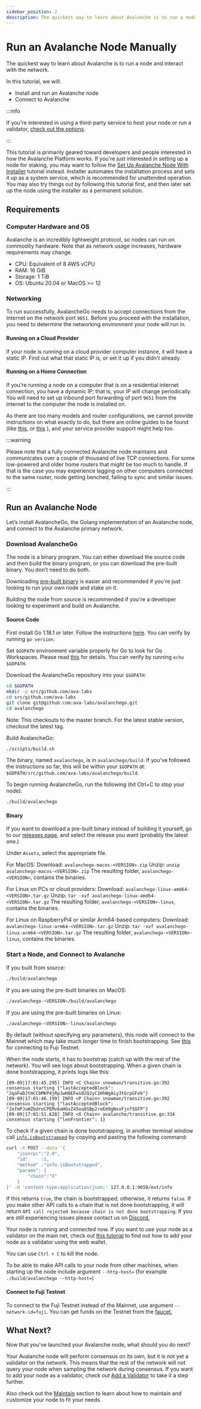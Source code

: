 ```yaml
---
sidebar_position: 2
description: The quickest way to learn about Avalanche is to run a node and interact with the network and geared toward people interested in how the Avalanche Platform works.
---
```


# Run an Avalanche Node Manually

The quickest way to learn about Avalanche is to run a node and interact with the network.

In this tutorial, we will:

- Install and run an Avalanche node
- Connect to Avalanche

:::info

If you're interested in using a third-party service to host your node or run a
validator, [check out the options](../README.md#build).

:::

This tutorial is primarily geared toward developers and people interested in how
the Avalanche Platform works. If you're just interested in setting up a node for
staking, you may want to follow the [Set Up Avalanche Node With
Installer](set-up-node-with-installer.md) tutorial instead. Installer automates
the installation process and sets it up as a system service, which is
recommended for unattended operation. You may also try things out by following
this tutorial first, and then later set up the node using the installer as a
permanent solution.

## Requirements

### Computer Hardware and OS

Avalanche is an incredibly lightweight protocol, so nodes can run on commodity
hardware. Note that as network usage increases, hardware requirements may
change.

- CPU: Equivalent of 8 AWS vCPU
- RAM: 16 GiB
- Storage: 1 TiB
- OS: Ubuntu 20.04 or MacOS &gt;= 12

### Networking

To run successfully, AvalancheGo needs to accept connections from the Internet
on the network port `9651`. Before you proceed with the installation, you need
to determine the networking environment your node will run in.

#### Running on a Cloud Provider

If your node is running on a cloud provider computer instance, it will have a
static IP. Find out what that static IP is, or set it up if you didn't already.

#### Running on a Home Connection

If you're running a node on a computer that is on a residential internet
connection, you have a dynamic IP; that is, your IP will change periodically.
You will need to set up inbound port forwarding of port `9651` from the internet
to the computer the node is installed on.

As there are too many models and router configurations, we cannot provide
instructions on what exactly to do, but there are online guides to be found
(like
[this](https://www.noip.com/support/knowledgebase/general-port-forwarding-guide/),
or [this](https://www.howtogeek.com/66214/how-to-forward-ports-on-your-router/)
), and your service provider support might help too.

:::warning

Please note that a fully connected Avalanche node maintains and communicates
over a couple of thousand of live TCP connections. For some low-powered and
older home routers that might be too much to handle. If that is the case you may
experience lagging on other computers connected to the same router, node getting
benched, failing to sync and similar issues.

:::

## Run an Avalanche Node

Let’s install AvalancheGo, the Golang implementation of an Avalanche node, and
connect to the Avalanche primary network.

### Download AvalancheGo

The node is a binary program. You can either download the source code and then
build the binary program, or you can download the pre-built binary. You don’t
need to do both.

Downloading [pre-built binary](run-avalanche-node-manually.md#binary) is easier
and recommended if you're just looking to run your own node and stake on it.

Building the node from source is recommended if you're a developer looking to
experiment and build on Avalanche.

#### **Source Code**

First install Go 1.18.1 or later. Follow the instructions
[here](https://golang.org/doc/install). You can verify by running `go version`.

Set `$GOPATH` environment variable properly for Go to look for Go Workspaces.
Please read [this](https://go.dev/doc/gopath_code) for details. You can verify
by running `echo $GOPATH`.

Download the AvalancheGo repository into your `$GOPATH`:

```sh
cd $GOPATH
mkdir -p src/github.com/ava-labs
cd src/github.com/ava-labs
git clone git@github.com:ava-labs/avalanchego.git
cd avalanchego
```

Note: This checkouts to the master branch. For the latest stable version, checkout the latest tag.

Build AvalancheGo:

```sh
./scripts/build.sh
```

The binary, named `avalanchego`, is in `avalanchego/build`. If you've followed
the instructions so far, this will be within your `$GOPATH` at:
`$GOPATH/src/github.com/ava-labs/avalanchego/build`.

To begin running AvalancheGo, run the following (hit Ctrl+C to stop your node):

```sh
./build/avalanchego
```

#### **Binary**

If you want to download a pre-built binary instead of building it yourself, go
to our [releases page](https://github.com/ava-labs/avalanchego/releases), and
select the release you want (probably the latest one.)

Under `Assets`, select the appropriate file.

For MacOS: Download: `avalanchego-macos-<VERSION>.zip` Unzip: `unzip
avalanchego-macos-<VERSION>.zip` The resulting folder, `avalanchego-<VERSION>`,
contains the binaries.

For Linux on PCs or cloud providers: Download: `avalanchego-linux-amd64-<VERSION>.tar.gz`
Unzip: `tar -xvf avalanchego-linux-amd64-<VERSION>.tar.gz`
The resulting folder, `avalanchego-<VERSION>-linux`, contains the binaries.

For Linux on RaspberryPi4 or similar Arm64-based computers: Download: `avalanchego-linux-arm64-<VERSION>.tar.gz`
Unzip: `tar -xvf avalanchego-linux-arm64-<VERSION>.tar.gz`
The resulting folder, `avalanchego-<VERSION>-linux`, contains the binaries.

### Start a Node, and Connect to Avalanche

If you built from source:

```sh
./build/avalanchego
```

If you are using the pre-built binaries on MacOS:

```sh
./avalanchego-<VERSION>/build/avalanchego
```

If you are using the pre-built binaries on Linux:

```sh
./avalanchego-<VERSION>-linux/avalanchego
```

By default (without specifying any parameters), this node will connect to the
Mainnet which may take much longer time to finish bootstrapping. See
[this](#connect-to-fuji-testnet) for connecting to Fuji Testnet.

When the node starts, it has to bootstrap (catch up with the rest of the
network). You will see logs about bootstrapping. When a given chain is done
bootstrapping, it prints logs like this:

```text
[09-09|17:01:45.295] INFO <C Chain> snowman/transitive.go:392 consensus starting {"lastAcceptedBlock": "2qaFwDJtmCCbMKP4jRpJwH8EFws82Q2yC1HhWgAiy3tGrpGFeb"}
[09-09|17:01:46.199] INFO <P Chain> snowman/transitive.go:392 consensus starting {"lastAcceptedBlock": "2ofmPJuWZbdroCPEMv6aHGvZ45oa8SBp2reEm9gNxvFjnfSGFP"}
[09-09|17:01:51.628] INFO <X Chain> avalanche/transitive.go:334 consensus starting {"lenFrontier": 1}
```

To check if a given chain is done bootstrapping, in another terminal window call
[`info.isBootstrapped`](../../apis/avalanchego/apis/info.md#infoisbootstrapped)
by copying and pasting the following command:

```sh
curl -X POST --data '{
    "jsonrpc":"2.0",
    "id"     :1,
    "method" :"info.isBootstrapped",
    "params": {
        "chain":"X"
    }
}' -H 'content-type:application/json;' 127.0.0.1:9650/ext/info
```

If this returns `true`, the chain is bootstrapped; otherwise, it returns
`false`. If you make other API calls to a chain that is not done bootstrapping,
it will return `API call rejected because chain is not done bootstrapping`. If
you are still experiencing issues please contact us on
[Discord.](https://chat.avalabs.org/)

Your node is running and connected now. If you want to use your node as a
validator on the main net, check out [this
tutorial](../validate/add-a-validator.md#add-a-validator-with-avalanche-wallet)
to find out how to add your node as a validator using the web wallet.

You can use `Ctrl + C` to kill the node.

To be able to make API calls to your node from other machines, when starting up
the node include argument `--http-host=` (for example `./build/avalanchego
--http-host=`)

#### Connect to Fuji Testnet

To connect to the Fuji Testnet instead of the Mainnet, use argument
`--network-id=fuji`. You can get funds on the Testnet from the
[faucet.](https://faucet.avax.network/)

## What Next?

Now that you've launched your Avalanche node, what should you do next?

Your Avalanche node will perform consensus on its own, but it is not yet a
validator on the network. This means that the rest of the network will not query
your node when sampling the network during consensus. If you want to add your
node as a validator, check out [Add a Validator](../validate/add-a-validator.md)
to take it a step further.

Also check out the [Maintain](../README.md#maintain) section to learn about how
to maintain and customize your node to fit your needs.
